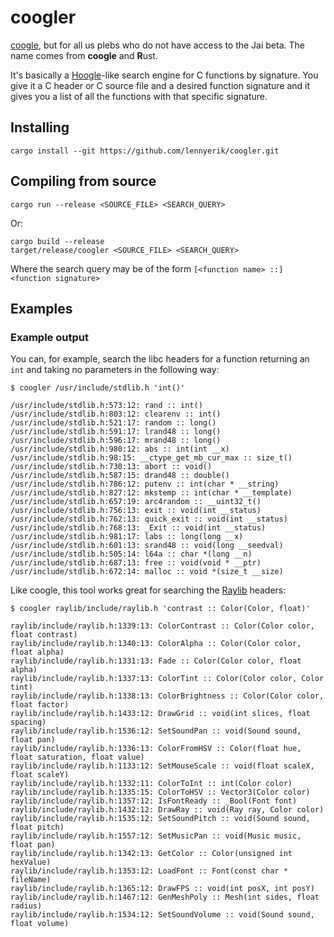 # coogler
[coogle](https://www.youtube.com/playlist?list=PLpM-Dvs8t0VYhYLxY-i7OcvBbDsG4izam), but for all us plebs who do not have access to the Jai beta.
The name comes from **coogle** and **R**ust.

It's basically a [Hoogle](https://hoogle.haskell.org/)-like search engine for C functions by signature.
You give it a C header or C source file and a desired function signature and it gives you a list of all the functions with that specific signature.

## Installing

    cargo install --git https://github.com/lennyerik/coogler.git

## Compiling from source

    cargo run --release <SOURCE_FILE> <SEARCH_QUERY>

Or:

    cargo build --release
    target/release/coogler <SOURCE_FILE> <SEARCH_QUERY>

Where the search query may be of the form `[<function name> ::] <function signature>`

## Examples
### Example output
You can, for example, search the libc headers for a function returning an `int` and taking no parameters in the following way:

    $ coogler /usr/include/stdlib.h 'int()'

    /usr/include/stdlib.h:573:12: rand :: int()
    /usr/include/stdlib.h:803:12: clearenv :: int()
    /usr/include/stdlib.h:521:17: random :: long()
    /usr/include/stdlib.h:591:17: lrand48 :: long()
    /usr/include/stdlib.h:596:17: mrand48 :: long()
    /usr/include/stdlib.h:980:12: abs :: int(int __x)
    /usr/include/stdlib.h:98:15: __ctype_get_mb_cur_max :: size_t()
    /usr/include/stdlib.h:730:13: abort :: void()
    /usr/include/stdlib.h:587:15: drand48 :: double()
    /usr/include/stdlib.h:786:12: putenv :: int(char * __string)
    /usr/include/stdlib.h:827:12: mkstemp :: int(char * __template)
    /usr/include/stdlib.h:657:19: arc4random :: __uint32_t()
    /usr/include/stdlib.h:756:13: exit :: void(int __status)
    /usr/include/stdlib.h:762:13: quick_exit :: void(int __status)
    /usr/include/stdlib.h:768:13: _Exit :: void(int __status)
    /usr/include/stdlib.h:981:17: labs :: long(long __x)
    /usr/include/stdlib.h:601:13: srand48 :: void(long __seedval)
    /usr/include/stdlib.h:505:14: l64a :: char *(long __n)
    /usr/include/stdlib.h:687:13: free :: void(void * __ptr)
    /usr/include/stdlib.h:672:14: malloc :: void *(size_t __size)

Like coogle, this tool works great for searching the [Raylib](https://github.com/raysan5/raylib) headers:

    $ coogler raylib/include/raylib.h 'contrast :: Color(Color, float)'

    raylib/include/raylib.h:1339:13: ColorContrast :: Color(Color color, float contrast)
    raylib/include/raylib.h:1340:13: ColorAlpha :: Color(Color color, float alpha)
    raylib/include/raylib.h:1331:13: Fade :: Color(Color color, float alpha)
    raylib/include/raylib.h:1337:13: ColorTint :: Color(Color color, Color tint)
    raylib/include/raylib.h:1338:13: ColorBrightness :: Color(Color color, float factor)
    raylib/include/raylib.h:1433:12: DrawGrid :: void(int slices, float spacing)
    raylib/include/raylib.h:1536:12: SetSoundPan :: void(Sound sound, float pan)
    raylib/include/raylib.h:1336:13: ColorFromHSV :: Color(float hue, float saturation, float value)
    raylib/include/raylib.h:1133:12: SetMouseScale :: void(float scaleX, float scaleY)
    raylib/include/raylib.h:1332:11: ColorToInt :: int(Color color)
    raylib/include/raylib.h:1335:15: ColorToHSV :: Vector3(Color color)
    raylib/include/raylib.h:1357:12: IsFontReady :: _Bool(Font font)
    raylib/include/raylib.h:1432:12: DrawRay :: void(Ray ray, Color color)
    raylib/include/raylib.h:1535:12: SetSoundPitch :: void(Sound sound, float pitch)
    raylib/include/raylib.h:1557:12: SetMusicPan :: void(Music music, float pan)
    raylib/include/raylib.h:1342:13: GetColor :: Color(unsigned int hexValue)
    raylib/include/raylib.h:1353:12: LoadFont :: Font(const char * fileName)
    raylib/include/raylib.h:1365:12: DrawFPS :: void(int posX, int posY)
    raylib/include/raylib.h:1467:12: GenMeshPoly :: Mesh(int sides, float radius)
    raylib/include/raylib.h:1534:12: SetSoundVolume :: void(Sound sound, float volume)

